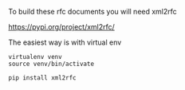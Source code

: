 
To build these rfc documents you will need xml2rfc

https://pypi.org/project/xml2rfc/

The easiest way is with virtual env

```
virtualenv venv
source venv/bin/activate

pip install xml2rfc
```

